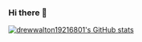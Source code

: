 ### Hi there 👋

<!--
**drewwalton19216801/drewwalton19216801** is a ✨ _special_ ✨ repository because its `README.md` (this file) appears on your GitHub profile.

Here are some ideas to get you started:

- 🔭 I’m currently working on ...
- 🌱 I’m currently learning ...
- 👯 I’m looking to collaborate on ...
- 🤔 I’m looking for help with ...
- 💬 Ask me about ...
- 📫 How to reach me: ...
- 😄 Pronouns: ...
- ⚡ Fun fact: ...
-->

[![drewwalton19216801's GitHub stats](https://github-readme-stats.vercel.app/api?username=drewwalton19216801&show_icons=true&theme=dark)](https://github.com/anuraghazra/github-readme-stats)
